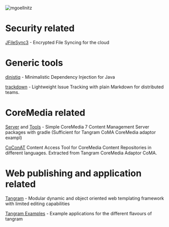 ![mgoellnitz](https://avatars0.githubusercontent.com/u/432458?v=3&s=120)

# Security related

[JFileSync3](http://mgoellnitz.github.io/JFileSync3) - Encrypted File Syncing for the cloud

# Generic tools

[dinistiq](http://mgoellnitz.github.io/dinistiq/) - Minimalistic Dependency Injection for Java

[trackdown](http://mgoellnitz.github.io/trackdown/) - Lightweight Issue Tracking with plain Markdown for distributed teams.

# CoreMedia related

[Server](https://github.com/mgoellnitz/cm-cms-webapp/) and [Tools](https://github.com/mgoellnitz/cm-cms-tools/) - Simple CoreMedia 7 Content Management Server packages with gradle (Sufficient for Tangram CoMA CoreMedia adaptor exampl)

[CoConAT](http://mgoellnitz.github.io/coconat/) Content Access Tool for CoreMedia Content Repositories in different languages. Extracted from Tangram CoreMedia Adaptor CoMA.

# Web publishing and application related

[Tangram](https://github.com/mgoellnitz/tangram/) - Modular dynamic and object oriented web templating framework with limited editing capabilities

[Tangram Examples](https://github.com/mgoellnitz/tangram-examples/) - Example applications for the different flavours of tangram
